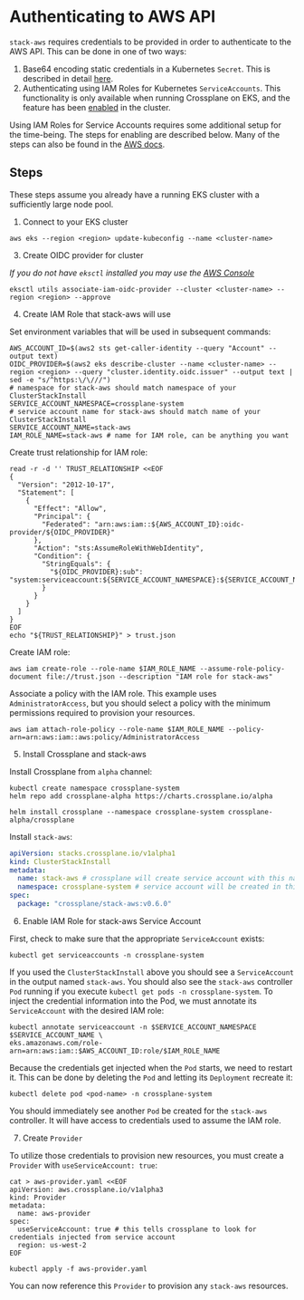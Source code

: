 # Authenticating to AWS API

`stack-aws` requires credentials to be provided in order to authenticate to the
AWS API. This can be done in one of two ways:

1. Base64 encoding static credentials in a Kubernetes `Secret`. This is
   described in detail
   [here](https://crossplane.io/docs/v0.8/cloud-providers/aws/aws-provider.html).
2. Authenticating using IAM Roles for Kubernetes `ServiceAccounts`. This
   functionality is only available when running Crossplane on EKS, and the
   feature has been
   [enabled](https://docs.aws.amazon.com/eks/latest/userguide/iam-roles-for-service-accounts.html)
   in the cluster.

Using IAM Roles for Service Accounts requires some additional setup for the
time-being. The steps for enabling are described below. Many of the steps can
also be found in the [AWS
docs](https://docs.aws.amazon.com/eks/latest/userguide/enable-iam-roles-for-service-accounts.html).

## Steps

These steps assume you already have a running EKS cluster with a sufficiently
large node pool.

1. Connect to your EKS cluster

```
aws eks --region <region> update-kubeconfig --name <cluster-name>
```

3. Create OIDC provider for cluster

*If you do not have `eksctl` installed you may use the [AWS
Console](https://docs.aws.amazon.com/eks/latest/userguide/enable-iam-roles-for-service-accounts.html)*

```
eksctl utils associate-iam-oidc-provider --cluster <cluster-name> --region <region> --approve
```

4. Create IAM Role that stack-aws will use

Set environment variables that will be used in subsequent commands:

```
AWS_ACCOUNT_ID=$(aws2 sts get-caller-identity --query "Account" --output text)
OIDC_PROVIDER=$(aws2 eks describe-cluster --name <cluster-name> --region <region> --query "cluster.identity.oidc.issuer" --output text | sed -e "s/^https:\/\///")
# namespace for stack-aws should match namespace of your ClusterStackInstall
SERVICE_ACCOUNT_NAMESPACE=crossplane-system
# service account name for stack-aws should match name of your ClusterStackInstall
SERVICE_ACCOUNT_NAME=stack-aws
IAM_ROLE_NAME=stack-aws # name for IAM role, can be anything you want
```

Create trust relationship for IAM role:

```
read -r -d '' TRUST_RELATIONSHIP <<EOF
{
  "Version": "2012-10-17",
  "Statement": [
    {
      "Effect": "Allow",
      "Principal": {
        "Federated": "arn:aws:iam::${AWS_ACCOUNT_ID}:oidc-provider/${OIDC_PROVIDER}"
      },
      "Action": "sts:AssumeRoleWithWebIdentity",
      "Condition": {
        "StringEquals": {
          "${OIDC_PROVIDER}:sub": "system:serviceaccount:${SERVICE_ACCOUNT_NAMESPACE}:${SERVICE_ACCOUNT_NAME}"
        }
      }
    }
  ]
}
EOF
echo "${TRUST_RELATIONSHIP}" > trust.json
```

Create IAM role:

```
aws iam create-role --role-name $IAM_ROLE_NAME --assume-role-policy-document file://trust.json --description "IAM role for stack-aws"
```

Associate a policy with the IAM role. This example uses `AdministratorAccess`,
but you should select a policy with the minimum permissions required to
provision your resources.

```
aws iam attach-role-policy --role-name $IAM_ROLE_NAME --policy-arn=arn:aws:iam::aws:policy/AdministratorAccess
```

5. Install Crossplane and stack-aws

Install Crossplane from `alpha` channel:

```
kubectl create namespace crossplane-system
helm repo add crossplane-alpha https://charts.crossplane.io/alpha

helm install crossplane --namespace crossplane-system crossplane-alpha/crossplane
```

Install `stack-aws`:

```yaml
apiVersion: stacks.crossplane.io/v1alpha1
kind: ClusterStackInstall
metadata:
  name: stack-aws # crossplane will create service account with this name
  namespace: crossplane-system # service account will be created in this namespace
spec:
  package: "crossplane/stack-aws:v0.6.0"
```

6. Enable IAM Role for stack-aws Service Account

First, check to make sure that the appropriate `ServiceAccount` exists:

```
kubectl get serviceaccounts -n crossplane-system
```

If you used the `ClusterStackInstall` above you should see a `ServiceAccount` in
the output named `stack-aws`. You should also see the `stack-aws` controller
`Pod` running if you execute `kubectl get pods -n crossplane-system`. To inject
the credential information into the Pod, we must annotate its `ServiceAccount`
with the desired IAM role:

```
kubectl annotate serviceaccount -n $SERVICE_ACCOUNT_NAMESPACE $SERVICE_ACCOUNT_NAME \
eks.amazonaws.com/role-arn=arn:aws:iam::$AWS_ACCOUNT_ID:role/$IAM_ROLE_NAME
```

Because the credentials get injected when the `Pod` starts, we need to restart
it. This can be done by deleting the `Pod` and letting its `Deployment` recreate
it:

```
kubectl delete pod <pod-name> -n crossplane-system
```

You should immediately see another `Pod` be created for the `stack-aws`
controller. It will have access to credentials used to assume the IAM role.

7. Create `Provider`

To utilize those credentials to provision new resources, you must create a
`Provider` with `useServiceAccount: true`:

```
cat > aws-provider.yaml <<EOF
apiVersion: aws.crossplane.io/v1alpha3
kind: Provider
metadata:
  name: aws-provider
spec:
  useServiceAccount: true # this tells crossplane to look for credentials injected from service account
  region: us-west-2
EOF

kubectl apply -f aws-provider.yaml
```

You can now reference this `Provider` to provision any `stack-aws` resources.
